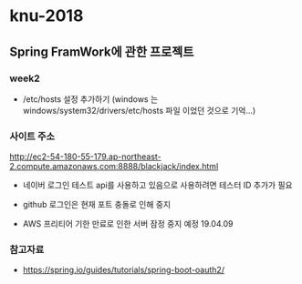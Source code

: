 # knu-2018
Spring FramWork에 관한 프로젝트 
---
### week2
* /etc/hosts 설정 추가하기 (windows 는 windows/system32/drivers/etc/hosts 파일 이었던 것으로 기억...)
### 사이트 주소

http://ec2-54-180-55-179.ap-northeast-2.compute.amazonaws.com:8888/blackjack/index.html
- 네이버 로그인 테스트 api를 사용하고 있음으로 사용하려면 테스터 ID 추가가 필요
- github 로그인은 현재 포트 충돌로 인해 중지

- AWS 프리티어 기한 만료로 인한 서버 잠정 중지 예정 19.04.09
### 참고자료
* https://spring.io/guides/tutorials/spring-boot-oauth2/
